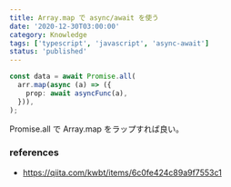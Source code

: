 ```yaml
---
title: Array.map で async/await を使う
date: '2020-12-30T03:00:00'
category: Knowledge
tags: ['typescript', 'javascript', 'async-await']
status: 'published'
---
```


```ts
const data = await Promise.all(
  arr.map(async (a) => ({
    prop: await asyncFunc(a),
  })),
);
```

Promise.all で Array.map をラップすれば良い。

### references

- https://qiita.com/kwbt/items/6c0fe424c89a9f7553c1
